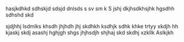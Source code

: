 hasjkdhkd sdhskjd
sdsjd dnlsds s
 sv sm k
S
jshj
dkjhsdkhsjhk hgsdhh sdhshd
skd



sjdjhhj
lsdmlks
khsdh
jhjhdh
jhj
skdhkh
ksdhjk
sdhk
khke
trtyy
xkdjh
hh
kjaskj
skdj
asashj
hghjgh
shgs
jhjhsdjh
shjhaj
skd
skdhj
xzkllk
Aslkjkh
